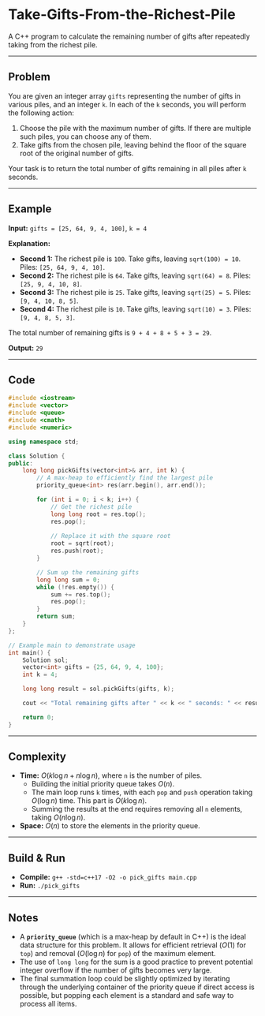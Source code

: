 # Take-Gifts-From-the-Richest-Pile

A C++ program to calculate the remaining number of gifts after repeatedly taking from the richest pile.

-----

## Problem

You are given an integer array `gifts` representing the number of gifts in various piles, and an integer `k`. In each of the `k` seconds, you will perform the following action:

1.  Choose the pile with the maximum number of gifts. If there are multiple such piles, you can choose any of them.
2.  Take gifts from the chosen pile, leaving behind the floor of the square root of the original number of gifts.

Your task is to return the total number of gifts remaining in all piles after `k` seconds.

-----

## Example

**Input:** `gifts = [25, 64, 9, 4, 100]`, `k = 4`

**Explanation:**

  - **Second 1:** The richest pile is `100`. Take gifts, leaving `sqrt(100) = 10`. Piles: `[25, 64, 9, 4, 10]`.
  - **Second 2:** The richest pile is `64`. Take gifts, leaving `sqrt(64) = 8`. Piles: `[25, 9, 4, 10, 8]`.
  - **Second 3:** The richest pile is `25`. Take gifts, leaving `sqrt(25) = 5`. Piles: `[9, 4, 10, 8, 5]`.
  - **Second 4:** The richest pile is `10`. Take gifts, leaving `sqrt(10) = 3`. Piles: `[9, 4, 8, 5, 3]`.

The total number of remaining gifts is `9 + 4 + 8 + 5 + 3 = 29`.

**Output:** `29`

-----

## Code

```cpp
#include <iostream>
#include <vector>
#include <queue>
#include <cmath>
#include <numeric>

using namespace std;

class Solution {
public:
    long long pickGifts(vector<int>& arr, int k) {
        // A max-heap to efficiently find the largest pile
        priority_queue<int> res(arr.begin(), arr.end());

        for (int i = 0; i < k; i++) {
            // Get the richest pile
            long long root = res.top();
            res.pop();
            
            // Replace it with the square root
            root = sqrt(root);
            res.push(root);
        }

        // Sum up the remaining gifts
        long long sum = 0;
        while (!res.empty()) {
            sum += res.top();
            res.pop();
        }
        return sum;
    }
};

// Example main to demonstrate usage
int main() {
    Solution sol;
    vector<int> gifts = {25, 64, 9, 4, 100};
    int k = 4;

    long long result = sol.pickGifts(gifts, k);

    cout << "Total remaining gifts after " << k << " seconds: " << result << endl; // Output: 29

    return 0;
}
```

-----

## Complexity

  - **Time:** $O(k \log n + n \log n)$, where `n` is the number of piles.
      - Building the initial priority queue takes $O(n)$.
      - The main loop runs `k` times, with each `pop` and `push` operation taking $O(\log n)$ time. This part is $O(k \log n)$.
      - Summing the results at the end requires removing all `n` elements, taking $O(n \log n)$.
  - **Space:** $O(n)$ to store the elements in the priority queue.

-----

## Build & Run

  - **Compile:** `g++ -std=c++17 -O2 -o pick_gifts main.cpp`
  - **Run:** `./pick_gifts`

-----

## Notes

  - A **`priority_queue`** (which is a max-heap by default in C++) is the ideal data structure for this problem. It allows for efficient retrieval ($O(1)$ for `top`) and removal ($O(\log n)$ for `pop`) of the maximum element.
  - The use of `long long` for the sum is a good practice to prevent potential integer overflow if the number of gifts becomes very large.
  - The final summation loop could be slightly optimized by iterating through the underlying container of the priority queue if direct access is possible, but popping each element is a standard and safe way to process all items.

